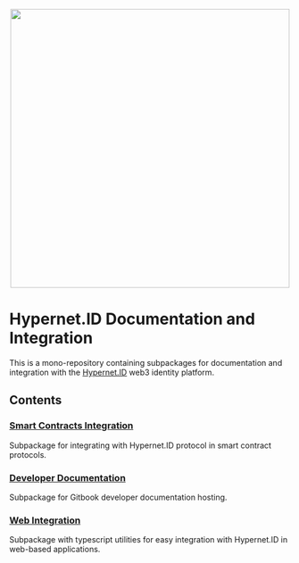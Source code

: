 <p align="center">
  <img src="https://hypernet.id/wp-content/uploads/2021/11/hypernet-id-logo-01-1024x251.png" width="500">
</p>

# Hypernet.ID Documentation and Integration

This is a mono-repository containing subpackages for documentation and integration with the [Hypernet.ID](https://hypernet.id/) 
web3 identity platform. 

## Contents

### [Smart Contracts Integration](/packages/contracts-integration)
Subpackage for integrating with Hypernet.ID protocol in smart contract protocols. 

### [Developer Documentation](/packages/developer-docs)
Subpackage for Gitbook developer documentation hosting. 

### [Web Integration](/packages/web-integration)
Subpackage with typescript utilities for easy integration with Hypernet.ID in web-based applications.
